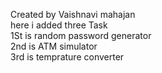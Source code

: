 Created by Vaishnavi mahajan <br>
here i added three Task <br>
1St is random password generator <br>
2nd is ATM simulator <br>
3rd is temprature converter

